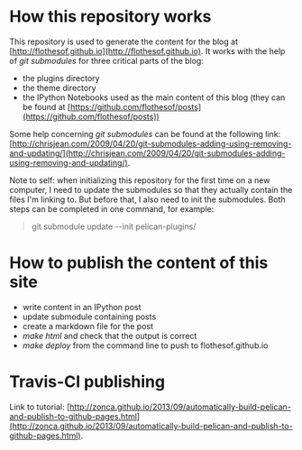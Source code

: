 How this repository works
=========================

This repository is used to generate the content for the blog at [http://flothesof.github.io](http://flothesof.github.io). It works with the help of *git submodules* for three critical parts of the blog:

- the plugins directory
- the theme directory
- the IPython Notebooks used as the main content of this blog (they can be found at [https://github.com/flothesof/posts](https://github.com/flothesof/posts))

Some help concerning *git submodules* can be found at the following link: [http://chrisjean.com/2009/04/20/git-submodules-adding-using-removing-and-updating/](http://chrisjean.com/2009/04/20/git-submodules-adding-using-removing-and-updating/).

Note to self: when initializing this repository for the first time on a new computer, I need to update the submodules so that they actually contain the files I'm linking to. But before that, I also need to init the submodules. Both steps can be completed in one command, for example: 

>git submodule update --init pelican-plugins/


How to publish the content of this site
=======================================

- write content in an IPython post
- update submodule containing posts
- create a markdown file for the post
- *make html* and check that the output is correct
- *make deploy* from the command line to push to flothesof.github.io

Travis-CI publishing
====================

Link to tutorial: [http://zonca.github.io/2013/09/automatically-build-pelican-and-publish-to-github-pages.html](http://zonca.github.io/2013/09/automatically-build-pelican-and-publish-to-github-pages.html).

